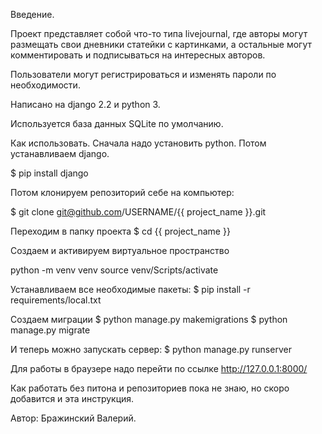 Введение.

Проект представляет собой что-то типа livejournal, где авторы могут размещать свои дневники статейки с картинками, а остальные могут комментировать и подписываться на интересных авторов.

Пользователи могут регистрироваться и изменять пароли по необходимости.

Написано на django 2.2 и python 3.

Используется база данных SQLite по умолчанию.

Как использовать.
Сначала надо установить python.
Потом устанавливаем django.

$ pip install django

Потом клонируем репозиторий себе на компьютер:

$ git clone git@github.com/USERNAME/{{ project_name }}.git

Переходим в папку проекта
$ cd {{ project_name }}

Создаем и активируем виртуальное пространство

python -m venv venv
source venv/Scripts/activate

Устанавливаем все необходимые пакеты:
$ pip install -r requirements/local.txt

Создаем миграции 
$ python manage.py makemigrations 
$ python manage.py migrate 

И теперь можно запускать сервер:
$ python manage.py runserver

Для работы в браузере надо перейти по ссылке
http://127.0.0.1:8000/

Как работать без питона и репозиториев пока не знаю, но скоро добавится и эта инструкция.

Автор: Бражинский Валерий.